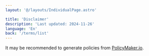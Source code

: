 ```yaml
---
layout: '@/layouts/IndividualPage.astro'

title: 'Disclaimer'
description: 'Last updated: 2024-11-26'
language: 'En'
back: '/terms/list'
---
```


It may be recommended to generate policies from
[PolicyMaker.io](https://policymaker.io).
